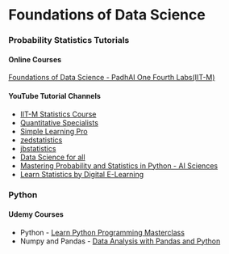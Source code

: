# Foundations of Data Science

### Probability Statistics Tutorials 

#### Online Courses
[Foundations of Data Science - PadhAI One Fourth Labs(IIT-M)](https://padhai.onefourthlabs.in/courses/data-science)

#### YouTube Tutorial Channels

* [IIT-M Statistics Course](https://www.youtube.com/playlist?list=PLZ2ps__7DhBZoOybiNj--teGePoNZNO2C)
* [Quantitative Specialists](https://www.youtube.com/@QuantitativeSpecialists)
* [Simple Learning Pro](https://www.youtube.com/@Simplelearningpro/)
* [zedstatistics](https://www.youtube.com/@zedstatistics)
* [jbstatistics](https://www.youtube.com/@jbstatistics)
* [Data Science for all](https://www.youtube.com/@ritvikmath)
* [Mastering Probability and Statistics in Python - AI Sciences](https://www.youtube.com/playlist?list=PLVgEzPHodXi1wT9OK8B_W6Hs8Xc-gaG6N)
* [Learn Statistics by Digital E-Learning](https://www.youtube.com/@DigitalELearning/videos)

### Python
#### Udemy Courses
* Python - [Learn Python Programming Masterclass](https://www.udemy.com/course/python-the-complete-python-developer-course)
* Numpy and Pandas - [Data Analysis with Pandas and Python](https://www.udemy.com/course/data-analysis-with-pandas/)
